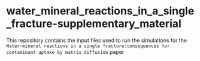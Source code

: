 # water_mineral_reactions_in_a_single_fracture-supplementary_material
This repository contains the input files used to run the simulations for the `Water-mineral reactions in a single fracture:consequences for contaminant uptake by matrix diffusion` paper

